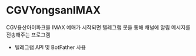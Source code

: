 # CGVYongsanIMAX
CGV용산아이파크몰 IMAX 예매가 시작되면 텔레그램 봇을 통해 채널에 알림 메시지를 전송해주는 프로그램

- 텔레그램 API 및 BotFather 사용
